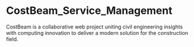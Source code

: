 # CostBeam_Service_Management
CostBeam is a collaborative web project uniting civil engineering insights with computing innovation to deliver a modern solution for the construction field.
